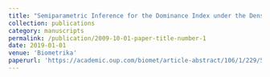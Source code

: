 ```yaml
---
title: "Semiparametric Inference for the Dominance Index under the Density Ratio Model"
collection: publications
category: manuscripts
permalink: /publication/2009-10-01-paper-title-number-1
date: 2019-01-01
venue: 'Biometrika'
paperurl: 'https://academic.oup.com/biomet/article-abstract/106/1/229/5298935?redirectedFrom=fulltext'
---
```

